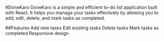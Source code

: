 #DoneKaro
DoneKaro is a simple and efficient to-do list application built with React. It helps you manage your tasks effectively by allowing you to add, edit, delete, and mark tasks as completed.

##Features
Add new tasks
Edit existing tasks
Delete tasks
Mark tasks as completed
Responsive design
